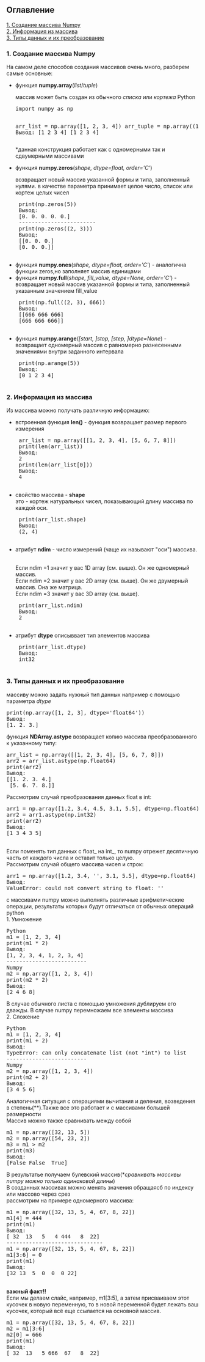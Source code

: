 <h2><b1>Оглавление</b1> </h2>
<a href="#name_link1">1. Создание массива Numpy</a>
<br><a href="#name_link2">2. Информация из массива</a></br>
<a href="#name_link3">3. Типы данных и их преобразование</a>
 
<h3><a name="name_link1">1. Создание массива Numpy</a></h3>
<p><h7>На самом деле способов создания массивов очень много, разберем самые основные:</h7></p>
<ul>
  <li>функция <b>numpy.array</b>(<i>list</i>/<i>tuple</i>)</li>
 <p>массив может быть создан из обычного <em>списка</em> или <em>кортежа</em> Python</p>
 <pre>
import numpy as np

arr_list = np.array([1, 2, 3, 4])
arr_tuple = np.array((1, 2, 3, 4))
Вывод:
[1 2 3 4]
[1 2 3 4]</pre>
*данная конструкция работает как с одномерными так и сдвумерными массивами
  <li>функция <b>numpy.zeros</b>(<i>shape, dtype=float, order='C'</i>)</li>
  <p>возвращает новый массив указанной формы и типа, заполненный нулями. в качестве параметра принимает целое число, список или кортеж целых чисел</p>
  <pre>
 print(np.zeros(5))
 Вывод:
 [0. 0. 0. 0. 0.]
 ------------------------
 print(np.zeros((2, 3)))
 Вывод:
 [[0. 0. 0.]
 [0. 0. 0.]]
 </pre>
  <li>функция <b>numpy.ones</b>(<i>shape, dtype=float, order='C'</i>) - аналогична функции zeros,но заполняет массив единицами</li>
  <li>функция <b>numpy.full</b>(<i>shape, fill_value, dtype=None, order='C'</i>) - возвращает новый массив указанной формы и типа, заполненный указанным значением fill_value</li>
 <pre>
 print(np.full((2, 3), 666))
 Вывод:
 [[666 666 666]
 [666 666 666]]
 </pre>
  <li>функция <b>numpy.arange</b>(<i>[start, ]stop, [step, ]dtype=None</i>) - возвращает одномерный массив с равномерно разнесенными значениями внутри заданного интервала</li>
 <pre>
 print(np.arange(5))
 Вывод:
 [0 1 2 3 4]
 </pre>
</ul>


<h3><a name="name_link2">2. Информация из массива</a></h3>
Из массива можно получать различную информацию:
<ul>
 <li>встроенная функция <b>len()</b> - функция возвращает размер первого измерения</li>
  <pre>
 arr_list = np.array([[1, 2, 3, 4], [5, 6, 7, 8]])
 print(len(arr_list))
 Вывод:
 2
 print(len(arr_list[0]))
 Вывод:
 4
 </pre>
 
 <li>свойство массива - <b>shape</b></li>
 это - кортеж натуральных чисел, показывающий длину массива по каждой оси. 
 <pre>
 print(arr_list.shape)
 Вывод:
 (2, 4)
 </pre>
 
 <li>атрибут <b>ndim</b> - число измерений (чаще их называют "оси") массива.</li> 
  <p><br>Если ndim =1 значит у вас 1D array (см. выше). Он же одномерный массив.
  <br>Если ndim =2 значит у вас 2D array (см. выше). Он же двумерный массив. Она же матрица.
  <br>Если ndim =3 значит у вас 3D array (см. выше). </br></p>
<pre>
 print(arr_list.ndim)
 Вывод:
 2
 </pre>
 
 <li>атрибут <b>dtype</b> описыввает тип элементов массива</li>
 <pre>
 print(arr_list.dtype)
 Вывод:
 int32
 </pre>
</ul>

<h3><a name="name_link3">3. Типы данных и их преобразование</a></h3>
массиву можно задать нужный тип данных например с помощью параметра <i>dtype</i>
<pre>
print(np.array([1, 2, 3], dtype='float64'))
Вывод:
[1. 2. 3.]
</pre>
функция <b>NDArray.astype</b> возвращает копию массива преобразованного к указанному типу:
<pre>
arr_list = np.array([[1, 2, 3, 4], [5, 6, 7, 8]])
arr2 = arr_list.astype(np.float64)
print(arr2)
Вывод:
[[1. 2. 3. 4.]
 [5. 6. 7. 8.]]
</pre>
Рассмотрим случай преобразования данных float в int:
<pre>
arr1 = np.array([1.2, 3.4, 4.5, 3.1, 5.5], dtype=np.float64)
arr2 = arr1.astype(np.int32)
print(arr2)
Вывод:
[1 3 4 3 5]
</pre>
<br>Если поменять тип данных с float_ на int_, то numpy отрежет десятичную часть от каждого числа и оставит только целую.</br>
Рассмотрим случай общего массива чисел и строк:
<pre>
arr1 = np.array([1.2, 3.4, '', 3.1, 5.5], dtype=np.float64)
Вывод:
ValueError: could not convert string to float: ''
</pre>
с массивами numpy можно выполнять различные арифметические операции, результаты которых будут отличаться от обычных операций python
<br>1. Умножение</br>
<pre>
Python
m1 = [1, 2, 3, 4]
print(m1 * 2)
Вывод:
[1, 2, 3, 4, 1, 2, 3, 4]
-------------------------
Numpy
m2 = np.array([1, 2, 3, 4])
print(m2 * 2)
Вывод:
[2 4 6 8]
</pre>
В случае обычного листа с помощью умножения дублируем его дважды. В случае numpy перемножаем все элементы массива
<br>2. Сложение</br>
<pre>
Python
m1 = [1, 2, 3, 4]
print(m1 + 2)
Вывод:
TypeError: can only concatenate list (not "int") to list
-------------------------
Numpy
m2 = np.array([1, 2, 3, 4])
print(m2 + 2)
Вывод:
[3 4 5 6]
</pre>
Аналогичная ситуация с операциями вычитания и деления, возведения в степень(**).Также все это работает и с массивами большей размерности
<br>Массив можно также сравнивать между собой</br>
<pre>
m1 = np.array([32, 13, 5])
m2 = np.array([54, 23, 2])
m3 = m1 > m2
print(m3)
Вывод:
[False False  True]
</pre>
В результатье получаем булевский массив(*<i>сравнивать массивы numpy можно только одинаковой длины</i>)
<br>В созданных массивах можно менять значения обращаясб по индексу или массово через срез
<br>рассмотрим на примере одномерного массива:</br>
<pre>
m1 = np.array([32, 13, 5, 4, 67, 8, 22])
m1[4] = 444
print(m1)
Вывод:
[ 32  13   5   4 444   8  22]
------------------------------
m1 = np.array([32, 13, 5, 4, 67, 8, 22])
m1[3:6] = 0
print(m1)
Вывод:
[32 13  5  0  0  0 22]
</pre>
<br><b>важный факт!!</b></br>
Если мы делаем слайс, например, m1[3:5], а затем присваиваем этот кусочек в новую переменную, то в новой переменной будет лежать ваш кусочек, который всё еще ссылается на основной массив.
<pre>
m1 = np.array([32, 13, 5, 4, 67, 8, 22])
m2 = m1[3:6]
m2[0] = 666
print(m1)
Вывод:
[ 32  13   5 666  67   8  22]
</pre>
